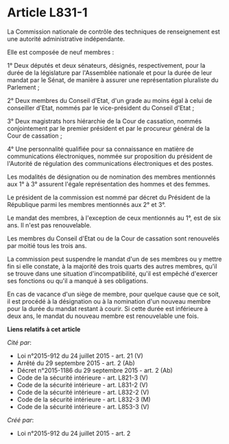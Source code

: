 # Article L831-1

La Commission nationale de contrôle des techniques de renseignement est une autorité administrative indépendante. 

Elle est composée de neuf membres : 

1° Deux députés et deux sénateurs, désignés, respectivement, pour la durée de la législature par l'Assemblée nationale et
pour la durée de leur mandat par le Sénat, de manière à assurer une représentation pluraliste du Parlement ; 

2° Deux membres du Conseil d'Etat, d'un grade au moins égal à celui de conseiller d'Etat, nommés par le vice-président du
Conseil d'Etat ; 

3° Deux magistrats hors hiérarchie de la Cour de cassation, nommés conjointement par le premier président et par le procureur
général de la Cour de cassation ; 

4° Une personnalité qualifiée pour sa connaissance en matière de communications électroniques, nommée sur proposition du
président de l'Autorité de régulation des communications électroniques et des postes. 

Les modalités de désignation ou de nomination des membres mentionnés aux 1° à 3° assurent l'égale représentation des hommes
et des femmes. 

Le président de la commission est nommé par décret du Président de la République parmi les membres mentionnés aux 2° et 3°. 

Le mandat des membres, à l'exception de ceux mentionnés au 1°, est de six ans. Il n'est pas renouvelable. 

Les membres du Conseil d'Etat ou de la Cour de cassation sont renouvelés par moitié tous les trois ans. 

La commission peut suspendre le mandat d'un de ses membres ou y mettre fin si elle constate, à la majorité des trois quarts
des autres membres, qu'il se trouve dans une situation d'incompatibilité, qu'il est empêché d'exercer ses fonctions ou qu'il
a manqué à ses obligations. 

En cas de vacance d'un siège de membre, pour quelque cause que ce soit, il est procédé à la désignation ou à la nomination
d'un nouveau membre pour la durée du mandat restant à courir. Si cette durée est inférieure à deux ans, le mandat du nouveau
membre est renouvelable une fois.

**Liens relatifs à cet article**

_Cité par_:

  - Loi n°2015-912 du 24 juillet 2015 - art. 21 (V)
  - Arrêté du 29 septembre 2015 - art. 2 (Ab)
  - Décret n°2015-1186 du 29 septembre 2015 - art. 2 (Ab)
  - Code de la sécurité intérieure - art. L821-3 (V)
  - Code de la sécurité intérieure - art. L831-2 (V)
  - Code de la sécurité intérieure - art. L832-2 (V)
  - Code de la sécurité intérieure - art. L832-3 (M)
  - Code de la sécurité intérieure - art. L853-3 (V)

_Créé par_:

  - Loi n°2015-912 du 24 juillet 2015 - art. 2
